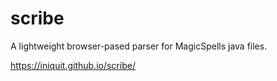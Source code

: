 # scribe
A lightweight browser-pased parser for MagicSpells java files. 

https://iniquit.github.io/scribe/